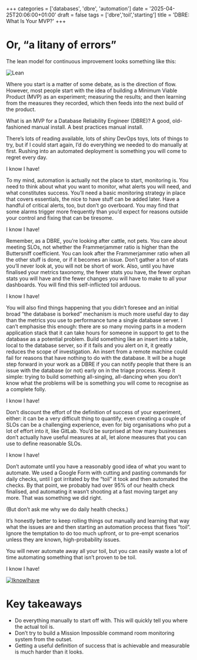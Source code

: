 +++
categories = ['databases', 'dbre', 'automation']
date = '2025-04-25T20:06:00+01:00'
draft = false
tags = ['dbre','toil','starting']
title = 'DBRE: What Is Your MVP?'
+++

# Or, “a litany of errors”

The lean model for continuous improvement looks something like this:

![Lean](/images/LeanModel.png)

Where you start is a matter of some debate, as is the direction of flow. However, most people start with the idea of building a Minimum Viable Product (MVP) as an experiment; measuring the results; and then learning from the measures they recorded, which then feeds into the next build of the product.

What is an MVP for a Database Reliability Engineer (DBRE)? A good, old-fashioned manual install. A best practices manual install.

There’s lots of reading available, lots of shiny DevOps toys, lots of things to try, but if I could start again, I’d do everything we needed to do manually at first. Rushing into an automated deployment is something you will come to regret every day.

I know I have!

To my mind, automation is actually not the place to start, monitoring is. You need to think about what you want to monitor, what alerts you will need, and what constitutes success. You’ll need a basic monitoring strategy in place that covers essentials, the nice to have stuff can be added later. Have a handful of critical alerts, too, but don’t go overboard. You may find that some alarms trigger more frequently than you’d expect for reasons outside your control and fixing that can be tiresome.

I know I have!

Remember, as a DBRE, you’re looking after cattle, not pets. You care about meeting SLOs, not whether the Frammerjammer ratio is higher than the Buttersniff coefficient. You can look after the Frammerjammer ratio when all the other stuff is done, or if it becomes an issue. Don’t gather a ton of stats you’ll never look at, you will not be short of work. Also, until you have finalised your metrics taxonomy, the fewer stats you have, the fewer orphan stats you will have and the fewer changes you will have to make to all your dashboards. You will find this self-inflicted toil arduous.

I know I have!

You will also find things happening that you didn’t foresee and an initial broad “the database is borked” mechanism is much more useful day to day than the metrics you use to performance tune a single database server. I can’t emphasise this enough: there are so many moving parts in a modern application stack that it can take hours for someone in support to get to the database as a potential problem. Build something like an insert into a table, local to the database server, so if it fails and you alert on it, it greatly reduces the scope of investigation. An insert from a remote machine could fail for reasons that have nothing to do with the database. It will be a huge step forward in your work as a DBRE if you can notify people that there is an issue with the database (or not) early on in the triage process. Keep it simple: trying to build something all-singing, all-dancing when you don’t know what the problems will be is something you will come to recognise as a complete folly.

I know I have!

Don’t discount the effort of the definition of success of your experiment, either: it can be a very difficult thing to quantify, even creating a couple of SLOs can be a challenging experience, even for big organisations who put a lot of effort into it, like GitLab. You’d be surprised at how many businesses don’t actually have useful measures at all, let alone measures that you can use to define reasonable SLOs.

I know I have!

Don’t automate until you have a reasonably good idea of what you want to automate. We used a Google Form with cutting and pasting commands for daily checks, until I got irritated by the “toil” it took and then automated the checks. By that point, we probably had over 95% of our health check finalised, and automating it wasn’t shooting at a fast moving target any more. That was something we did right.

(But don’t ask me why we do daily health checks.)

It’s honestly better to keep rolling things out manually and learning that way what the issues are and then starting an automation process that fixes “toil”. Ignore the temptation to do too much upfront, or to pre-empt scenarios unless they are known, high-probability issues.

You will never automate away all your toil, but you can easily waste a lot of time automating something that isn’t proven to be toil.

I know I have!

[![IknowIhave](https://img.youtube.com/vi/T4TlVRsm8v0/0.jpg)](https://www.youtube.com/watch?v=T4TlVRsm8v0)

# Key takeaways
- Do everything manually to start off with. This will quickly tell you where the actual toil is.
- Don’t try to build a Mission Impossible command room monitoring system from the outset.
- Getting a useful definition of success that is achievable and measurable is much harder than it looks.
